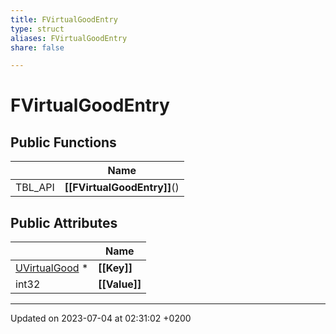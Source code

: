 ```yaml
---
title: FVirtualGoodEntry
type: struct
aliases: FVirtualGoodEntry
share: false

---
```


# FVirtualGoodEntry





## Public Functions

|                | Name           |
| -------------- | -------------- |
| TBL_API | **[[FVirtualGoodEntry]]**() |

## Public Attributes

|                | Name           |
| -------------- | -------------- |
| [UVirtualGood](/docs/SDK/Source/Classes/classUVirtualGood.md) * | **[[Key]]**  |
| int32 | **[[Value]]**  |

-------------------------------

Updated on 2023-07-04 at 02:31:02 +0200